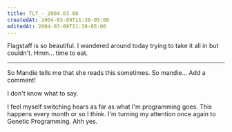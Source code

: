 ```yaml
---
title: TLT_-_2004.03.08
createdAt: 2004-03-09T11:36-05:00
editedAt: 2004-03-09T11:36-05:00
---
```


Flagstaff is so beautiful. I wandered around today trying to take it all in but couldn't. Hmm... time to eat.

----

So Mandie tells me that she reads this sometimes. So mandie... Add a comment!

I don't know what to say.

I feel myself switching hears as far as what I'm programming goes. This happens every month or so I think. I'm turning my attention once again to Genetic Programming. Ahh yes.

